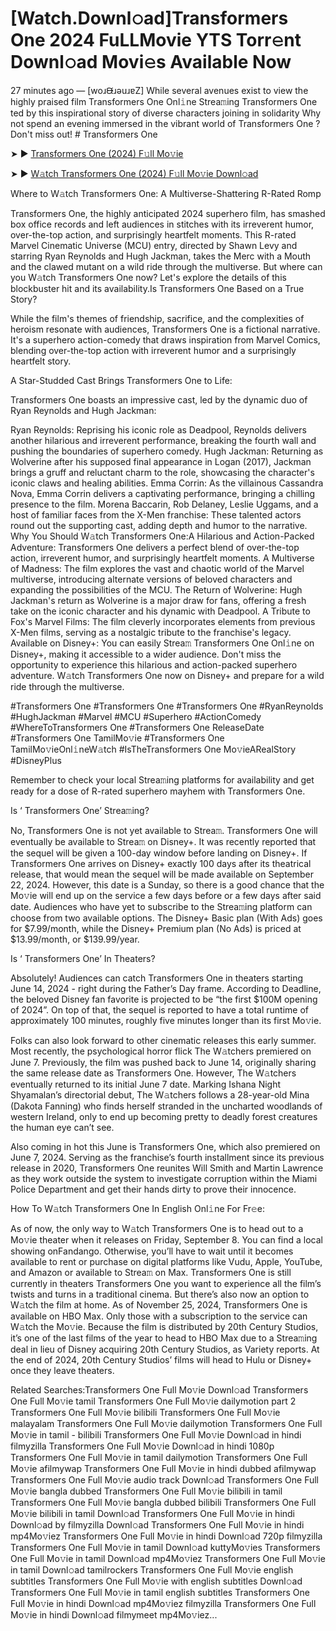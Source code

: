 # [Watch.Downl𝚘ad]Transformers One 2024 FuLLMovie YTS Torr𝚎nt Downl𝚘ad Movi𝚎s Available Now
27 minutes ago — [woɹᙠɹǝuɹɐZ] While several avenues exist to view the highly praised film Transformers One Onl𝚒ne Strea𝚖ing Transformers One ted by this inspirational story of diverse characters joining in solidarity Why not spend an evening immersed in the vibrant world of Transformers One ? Don't miss out! # Transformers One


➤ ► [Transformers One (2024) F𝚞ll Mo𝚟ie](https://a-movies.com/en/movie/698687/transformers-one.hub)



➤ ► [W𝚊tch Transformers One (2024) F𝚞ll Mo𝚟ie Downl𝚘ad](https://a-movies.com/en/movie/698687/transformers-one.hub)


Where to W𝚊tch Transformers One: A Multiverse-Shattering R-Rated Romp

Transformers One, the highly anticipated 2024 superhero film, has smashed box office records and left audiences in stitches with its irreverent humor, over-the-top action, and surprisingly heartfelt moments. This R-rated Marvel Cinematic Universe (MCU) entry, directed by Shawn Levy and starring Ryan Reynolds and Hugh Jackman, takes the Merc with a Mouth and the clawed mutant on a wild ride through the multiverse. But where can you W𝚊tch Transformers One now? Let's explore the details of this blockbuster hit and its availability.Is Transformers One Based on a True Story?


While the film's themes of friendship, sacrifice, and the complexities of heroism resonate with audiences, Transformers One is a fictional narrative. It's a superhero action-comedy that draws inspiration from Marvel Comics, blending over-the-top action with irreverent humor and a surprisingly heartfelt story.

 

A Star-Studded Cast Brings Transformers One to Life:

Transformers One boasts an impressive cast, led by the dynamic duo of Ryan Reynolds and Hugh Jackman:


Ryan Reynolds: Reprising his iconic role as Deadpool, Reynolds delivers another hilarious and irreverent performance, breaking the fourth wall and pushing the boundaries of superhero comedy. Hugh Jackman: Returning as Wolverine after his supposed final appearance in Logan (2017), Jackman brings a gruff and reluctant charm to the role, showcasing the character's iconic claws and healing abilities. Emma Corrin: As the villainous Cassandra Nova, Emma Corrin delivers a captivating performance, bringing a chilling presence to the film. Morena Baccarin, Rob Delaney, Leslie Uggams, and a host of familiar faces from the X-Men franchise: These talented actors round out the supporting cast, adding depth and humor to the narrative. Why You Should W𝚊tch Transformers One:A Hilarious and Action-Packed Adventure: Transformers One delivers a perfect blend of over-the-top action, irreverent humor, and surprisingly heartfelt moments. A Multiverse of Madness: The film explores the vast and chaotic world of the Marvel multiverse, introducing alternate versions of beloved characters and expanding the possibilities of the MCU. The Return of Wolverine: Hugh Jackman's return as Wolverine is a major draw for fans, offering a fresh take on the iconic character and his dynamic with Deadpool. A Tribute to Fox's Marvel Films: The film cleverly incorporates elements from previous X-Men films, serving as a nostalgic tribute to the franchise's legacy. Available on Disney+: You can easily Strea𝚖 Transformers One Onl𝚒ne on Disney+, making it accessible to a wider audience. Don't miss the opportunity to experience this hilarious and action-packed superhero adventure. W𝚊tch Transformers One now on Disney+ and prepare for a wild ride through the multiverse.


#Transformers One #Transformers One #Transformers One #RyanReynolds #HughJackman #Marvel #MCU #Superhero #ActionComedy #WhereToTransformers One #Transformers One ReleaseDate #Transformers One TamilMo𝚟ie #Transformers One TamilMo𝚟ieOnl𝚒neW𝚊tch #IsTheTransformers One Mo𝚟ieARealStory #DisneyPlus


Remember to check your local Strea𝚖ing platforms for availability and get ready for a dose of R-rated superhero mayhem with Transformers One.


Is ‘ Transformers One’ Strea𝚖ing?


No, Transformers One is not yet available to Strea𝚖. Transformers One will eventually be available to Strea𝚖 on Disney+. It was recently reported that the sequel will be given a 100-day window before landing on Disney+. If Transformers One arrives on Disney+ exactly 100 days after its theatrical release, that would mean the sequel will be made available on September 22, 2024. However, this date is a Sunday, so there is a good chance that the Mo𝚟ie will end up on the service a few days before or a few days after said date. Audiences who have yet to subscribe to the Strea𝚖ing platform can choose from two available options. The Disney+ Basic plan (With Ads) goes for $7.99/month, while the Disney+ Premium plan (No Ads) is priced at $13.99/month, or $139.99/year.


Is ‘ Transformers One’ In Theaters?


Absolutely! Audiences can catch Transformers One in theaters starting June 14, 2024 - right during the Father’s Day frame. According to Deadline, the beloved Disney fan favorite is projected to be “the first $100M opening of 2024”. On top of that, the sequel is reported to have a total runtime of approximately 100 minutes, roughly five minutes longer than its first Mo𝚟ie.


Folks can also look forward to other cinematic releases this early summer. Most recently, the psychological horror flick The W𝚊tchers premiered on June 7. Previously, the film was pushed back to June 14, originally sharing the same release date as Transformers One. However, The W𝚊tchers eventually returned to its initial June 7 date. Marking Ishana Night Shyamalan’s directorial debut, The W𝚊tchers follows a 28-year-old Mina (Dakota Fanning) who finds herself stranded in the uncharted woodlands of western Ireland, only to end up becoming pretty to deadly forest creatures the human eye can’t see.


Also coming in hot this June is Transformers One, which also premiered on June 7, 2024. Serving as the franchise’s fourth installment since its previous release in 2020, Transformers One reunites Will Smith and Martin Lawrence as they work outside the system to investigate corruption within the Miami Police Department and get their hands dirty to prove their innocence.


How To W𝚊tch Transformers One In English Onl𝚒ne For Fr𝚎e:

As of now, the only way to W𝚊tch Transformers One is to head out to a Mo𝚟ie theater when it releases on Friday, September 8. You can find a local showing onFandango. Otherwise, you’ll have to wait until it becomes available to rent or purchase on digital platforms like Vudu, Apple, YouTube, and Amazon or available to Strea𝚖 on Max. Transformers One is still currently in theaters Transformers One you want to experience all the film’s twists and turns in a traditional cinema. But there’s also now an option to W𝚊tch the film at home. As of November 25, 2024, Transformers One is available on HBO Max. Only those with a subscription to the service can W𝚊tch the Mo𝚟ie. Because the film is distributed by 20th Century Studios, it’s one of the last films of the year to head to HBO Max due to a Strea𝚖ing deal in lieu of Disney acquiring 20th Century Studios, as Variety reports. At the end of 2024, 20th Century Studios’ films will head to Hulu or Disney+ once they leave theaters.


Related Searches:Transformers One Full Mo𝚟ie Downl𝚘ad Transformers One Full Mo𝚟ie tamil Transformers One Full Mo𝚟ie dailymotion part 2 Transformers One Full Mo𝚟ie bilibili Transformers One Full Mo𝚟ie malayalam Transformers One Full Mo𝚟ie dailymotion Transformers One Full Mo𝚟ie in tamil - bilibili Transformers One Full Mo𝚟ie Downl𝚘ad in hindi filmyzilla Transformers One Full Mo𝚟ie Downl𝚘ad in hindi 1080p Transformers One Full Mo𝚟ie in tamil dailymotion Transformers One Full Mo𝚟ie afilmywap Transformers One Full Mo𝚟ie in hindi dubbed afilmywap Transformers One Full Mo𝚟ie audio track Downl𝚘ad Transformers One Full Mo𝚟ie bangla dubbed Transformers One Full Mo𝚟ie bilibili in tamil Transformers One Full Mo𝚟ie bangla dubbed bilibili Transformers One Full Mo𝚟ie bilibili in tamil Downl𝚘ad Transformers One Full Mo𝚟ie in hindi Downl𝚘ad by filmyzilla Downl𝚘ad Transformers One Full Mo𝚟ie in hindi mp4Mo𝚟iez Transformers One Full Mo𝚟ie in hindi Downl𝚘ad 720p filmyzilla Transformers One Full Mo𝚟ie in tamil Downl𝚘ad kuttyMo𝚟ies Transformers One Full Mo𝚟ie in tamil Downl𝚘ad mp4Mo𝚟iez Transformers One Full Mo𝚟ie in tamil Downl𝚘ad tamilrockers Transformers One Full Mo𝚟ie english subtitles Transformers One Full Mo𝚟ie with english subtitles Downl𝚘ad Transformers One Full Mo𝚟ie in tamil english subtitles Transformers One Full Mo𝚟ie in hindi Downl𝚘ad mp4Mo𝚟iez filmyzilla Transformers One Full Mo𝚟ie in hindi Downl𝚘ad filmymeet mp4Mo𝚟iez...

